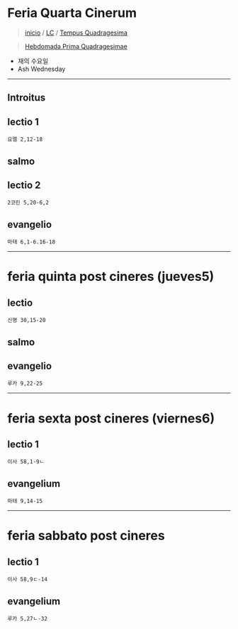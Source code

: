 # Feria Quarta Cinerum
> [inicio](./README.md) / [LC](../LC.md) / [Tempus Quadragesima](./LTQ.md)

> [Hebdomada Prima Quadragesimae](./LTQ-1.md)

* 재의 수요일
* Ash Wednesday

----

## Introitus

## lectio 1
`요엘 2,12-18`


## salmo


## lectio 2
`2코린 5,20-6,2`

## evangelio
`마태 6,1-6.16-18`

----

# feria quinta post cineres (jueves5)

## lectio
`신명 30,15-20`

## salmo

## evangelio
`루카 9,22-25`

----
# feria sexta post cineres (viernes6)

## lectio 1
`이사 58,1-9ㄴ`

## evangelium
`마태 9,14-15`



----
# feria sabbato post cineres

## lectio 1
`이사 58,9ㄷ-14`


## evangelium
`루카 5,27ㄴ-32`